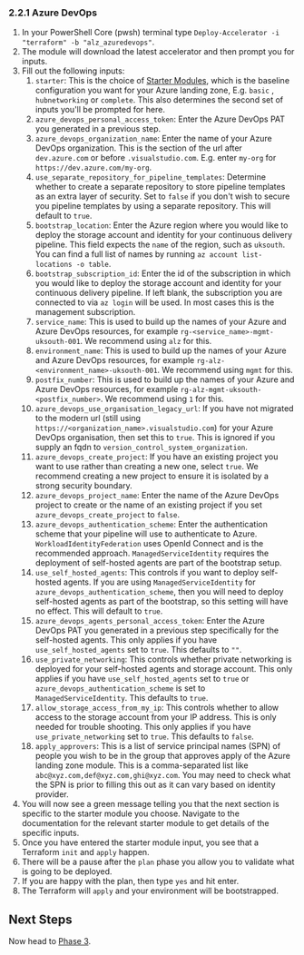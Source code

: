 <!-- markdownlint-disable first-line-h1 -->
### 2.2.1 Azure DevOps

1. In your PowerShell Core (pwsh) terminal type `Deploy-Accelerator -i "terraform" -b "alz_azuredevops"`.
1. The module will download the latest accelerator and then prompt you for inputs.
1. Fill out the following inputs:
    1. `starter`: This is the choice of [Starter Modules][wiki_starter_modules], which is the baseline configuration you want for your Azure landing zone, E.g. `basic` , `hubnetworking` or `complete`. This also determines the second set of inputs you'll be prompted for here.
    1. `azure_devops_personal_access_token`: Enter the Azure DevOps PAT you generated in a previous step.
    1. `azure_devops_organization_name`: Enter the name of your Azure DevOps organization. This is the section of the url after `dev.azure.com` or before `.visualstudio.com`. E.g. enter `my-org` for `https://dev.azure.com/my-org`.
    1. `use_separate_repository_for_pipeline_templates`: Determine whether to create a separate repository to store pipeline templates as an extra layer of security. Set to `false` if you don't wish to secure you pipeline templates by using a separate repository. This will default to `true`.
    1. `bootstrap_location`: Enter the Azure region where you would like to deploy the storage account and identity for your continuous delivery pipeline. This field expects the `name` of the region, such as `uksouth`. You can find a full list of names by running `az account list-locations -o table`.
    1. `bootstrap_subscription_id`: Enter the id of the subscription in which you would like to deploy the storage account and identity for your continuous delivery pipeline. If left blank, the subscription you are connected to via `az login` will be used. In most cases this is the management subscription.
    1. `service_name`: This is used to build up the names of your Azure and Azure DevOps resources, for example `rg-<service_name>-mgmt-uksouth-001`. We recommend using `alz` for this.
    1. `environment_name`: This is used to build up the names of your Azure and Azure DevOps resources, for example `rg-alz-<environment_name>-uksouth-001`. We recommend using `mgmt` for this.
    1. `postfix_number`: This is used to build up the names of your Azure and Azure DevOps resources, for example `rg-alz-mgmt-uksouth-<postfix_number>`. We recommend using `1` for this.
    1. `azure_devops_use_organisation_legacy_url`: If you have not migrated to the modern url (still using `https://<organization_name>.visualstudio.com`) for your Azure DevOps organisation, then set this to `true`. This is ignored if you supply an fqdn to `version_control_system_organization`.
    1. `azure_devops_create_project`: If you have an existing project you want to use rather than creating a new one, select `true`. We recommend creating a new project to ensure it is isolated by a strong security boundary.
    1. `azure_devops_project_name`: Enter the name of the Azure DevOps project to create or the name of an existing project if you set `azure_devops_create_project` to `false`.
    1. `azure_devops_authentication_scheme`: Enter the authentication scheme that your pipeline will use to authenticate to Azure. `WorkloadIdentityFederation` uses OpenId Connect and is the recommended approach. `ManagedServiceIdentity` requires the deployment of self-hosted agents are part of the bootstrap setup.
    1. `use_self_hosted_agents`: This controls if you want to deploy self-hosted agents. If you are using `ManagedServiceIdentity` for `azure_devops_authentication_scheme`, then you will need to deploy self-hosted agents as part of the bootstrap, so this setting will have no effect. This will default to `true`.
    1. `azure_devops_agents_personal_access_token`: Enter the Azure DevOps PAT you generated in a previous step specifically for the self-hosted agents. This only applies if you have `use_self_hosted_agents` set to `true`. This defaults to `""`.
    1. `use_private_networking`: This controls whether private networking is deployed for your self-hosted agents and storage account. This only applies if you have `use_self_hosted_agents` set to `true` or `azure_devops_authentication_scheme` is set to `ManagedServiceIdentity`. This defaults to `true`.
    1. `allow_storage_access_from_my_ip`: This controls whether to allow access to the storage account from your IP address. This is only needed for trouble shooting. This only applies if you have `use_private_networking` set to `true`. This defaults to `false`.
    1. `apply_approvers`: This is a list of service principal names (SPN) of people you wish to be in the group that approves apply of the Azure landing zone module. This is a comma-separated list like `abc@xyz.com,def@xyz.com,ghi@xyz.com`. You may need to check what the SPN is prior to filling this out as it can vary based on identity provider.
1. You will now see a green message telling you that the next section is specific to the starter module you choose. Navigate to the documentation for the relevant starter module to get details of the specific inputs.
1. Once you have entered the starter module input, you see that a Terraform `init` and `apply` happen.
1. There will be a pause after the `plan` phase you allow you to validate what is going to be deployed.
1. If you are happy with the plan, then type `yes` and hit enter.
1. The Terraform will `apply` and your environment will be bootstrapped.

## Next Steps

Now head to [Phase 3][wiki_quick_start_phase_3].

 [//]: # (************************)
 [//]: # (INSERT LINK LABELS BELOW)
 [//]: # (************************)

[wiki_starter_modules]:               %5BUser-Guide%5D-Starter-Modules "Wiki - Starter Modules"
[wiki_quick_start_phase_3]:           %5BUser-Guide%5D-Quick-Start-Phase-3 "Wiki - Quick Start - Phase 3"
